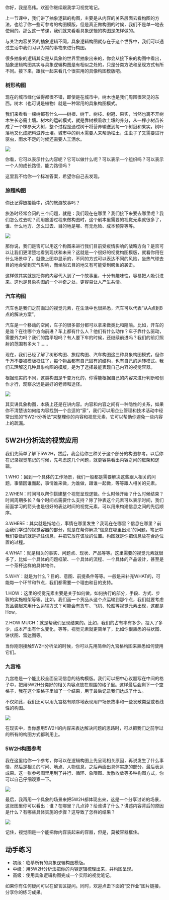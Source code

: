 你好，我是高伟。欢迎你继续跟我学习视觉笔记。

上一节课中，我们讲了抽象逻辑的构图，主要是从内容的关系层面去看构图的方法，也给了你一些可参考的构图模版，但是真正做构图的时候，我们不是单一地去使用的。那么这一节课，我们就来看看具象逻辑的构图是怎样做的。

与关注内容关系的抽象逻辑不同，具象逻辑构图就存在于这个世界中，我们可以通过生活中我们习以为常的事物来进行构图。

很多抽象的逻辑其实是从具象的世界里抽象出来的，你会从接下来的构图中看出，抽象逻辑构图其实与具象逻辑构图是有相似之处的，只是分类方法和呈现方式有所不同。接下来，跟我一起来看几个很实用的具像构图模版吧。

### 树形构图

现在的城市绿化做得都很不错，即使是在城市中，树木也是我们周围很常见的东西。树木（也可说是植物）就是一种常用的具象构图模式。

我们来看看一棵树都有什么——树根、树干、树枝、树冠、果实，当然也离不开树木生长必需土壤。树木的运转模式，就是靠树根吸收土壤的养分，从一棵小树苗长成了一个棵参天大树，整个过程是通过树干将营养输送到每一个树冠和果实，树叶落地又化成肥料滋养土壤。城市中的树木需要人来帮助松土，生虫子了又需要进行驱虫，雨水不足的时候还需要人工洒水。

![](https://static001.geekbang.org/resource/image/2d/a4/2d82934c7ed14cb66d296fed517f00a4.jpg?wh=1920*1080)

你看，它可以表示什么内容呢？它可以做什么呢？可以表示一个组织吗？可以表示一个人的成长路径、能力路径吗？

这里我不给你一个标准答案，希望你自己去发现。

### 旅程构图

你还记得链接篇中，讲的旅游故事吗？

旅游时经常会问的三个问题，就是：我们现在在哪里？我们接下来要去哪里呢？我们怎么过去呢？而用旅游过程来做构图时，这个剧本里需要的视觉元素就很多了，谁、什么地方、怎么过去、目的地是哪、有无危险、成本预算等等。

![](https://static001.geekbang.org/resource/image/b3/e1/b3bd6851d4cf5d62ec486c379d487de1.jpg?wh=1920*1080)

那你说，我们是否可以用这个构图来进行我们目前受疫情影响的战略方向？是否可以让我们更清楚地看到现状和未来？这就是一个很好的视觉构图模版，就看你用在什么场景中了。就像上图中显示的，不同的方式可以表达不同的风险，坐热气球去目的地会受到天气影响，而坐船去目的地又有可能受到鳄鱼的袭击。

这样做其实就是把你的内容代入到了一个故事里，十分有趣味性，容易把人吸引进来。这也是具象构图的一个神奇之处，更容易让人产生共情。

### 汽车构图

汽车也是我们之前画过的视觉元素，在生活中也很熟悉，汽车可以代表“从A点到B点的解决方案”。

汽车是一个移动的空间，车子的很多部分都可以拿来做类比和隐喻。比如，开车的是谁？在往哪个方向前进？车上都有什么人？他们有什么动作？车子靠什么驱动，需要外力吗？我们的路平坦吗？有人要下车的时候，还继续前进吗？我们的前灯照射的范围有多大？……

现在，我们已经了解了树形构图、旅程构图、汽车构图这三种具象构图模式，但你千万不要被模版框住了，每个物品都有自己固有的结构，也有自己的运转模式。我们去理解这几种具象构图的模版，是为了选择最能表现自己内容的视觉容器。

根据现实的不同，这类构图是千变万化的，你得能根据自己的内容来进行判断和创作才行，观察永远是最好的老师和途径。

![](https://static001.geekbang.org/resource/image/47/65/47be27e8facda820a4760b86c5d97d65.jpg?wh=1920*1080)

其实讲具象构图，本质上还是在讲内容。内容和内容之间有一种隐性的关系，如果你不清楚该如何给内容找到一个合适的“家”，我们可以用企业管理和技术活动中经常出现的“5W2H分析法”来整理你的内容和视觉元素，它可以帮助你避免一些内容上的疏漏。

## 5W2H分析法的视觉应用

我们先简单了解下5W2H，然后，我会给你三种关于这个部分的构图参考。以后你在记录视觉笔记的时候，先考虑这几个问题，就更容易看出内容之间的框架和逻辑。

1.WHO：回到一个具体的工作场景，我们一般都是需要解决这些跟人相关的问题，事情因谁而起，事情谁来做，为谁做，跟谁一起做，等等跟人相关的元素。

2.WHEN：时间可以帮你搭建整个视觉呈现逻辑。什么时候开始？什么时候结束？时间周期多长？每个时间点需要什么支持？除了钟表这个元素可以表示时间，我们前面学习的箭头也是很好的表达时间的视觉元素，可以用来构建信息之间的先后顺序。

3.WHERE：其实就是指地点，事情在哪里发生？我现在在哪里？信息在哪里？前面我们学过的视觉容器的部分，就是在帮你解决“信息在哪里出现”的问题。笔记中我们要做的就是抓住信息，并把它放在该放的位置。构图就是你把信息放在合适位置的过程。

4.WHAT：就是相关的事实、问题点、现状、产品等等。这里需要的视觉元素就很多了，比如一个具体的问题框架、一个具体的流程、一个具体的产品设计，甚至是一个茶杯这样的具体物件。

5.WHY：就是为什么？目的、意图、前提条件等等。一般是来补充WHAT的，可能每一个环节和节点，我们都需要一个理由和目的支持。

1.HOW：这里的视觉元素主要是关于如何做，如何执行的部分，手段、方式、步骤的实施框架等等。比如，我们画一个货品从这个点运输到那个点，我们就要考虑货品装起来用什么运输方式？可能会有货车、飞机、轮船等视觉元素出现，这都是How。

2.HOW MUCH：就是帮我们呈现结果的。比如，我们的占有率有多少，投入了多少，成本产出有什么变化，等等。视觉元素就更简单了，比如你很熟悉的柱状图、饼状图、雷达图等。

当你刚刚接触5W2H分析法的时候，你可以先用简单的九宫格构图来熟悉如何使用它们。

### 九宫格

九宫格是一个能比较全面呈现信息的结构模版。我们可以把中心议题写在中间的格子中，把用5W2H分类好的相关内容点放在周围的格子里。这样最后会剩下一个空格子，我在这个空格子里加了一个结果，用于最后记录我们达成了什么。

不仅如此，我们还可以用九宫格有顺序地表现用户场景故事和一些发散类型或者线性的构图。

![](https://static001.geekbang.org/resource/image/a4/6c/a4a678160945a85d9550b8952b67066c.jpg?wh=1920*1977)

在现实中，当你想用5W2H的内容来表达解决问题的思路时，可以把我们之前学过的所有的构图方式都利用上。

### 5W2H构图参考

我在这里给你一个参考，你可以在逻辑构图上先呈现相关原因，再说发生了什么事情，然后是相关的时间、地点、人物信息，之后再画出具体实施的部分，最后表达成果。这一张参考图里用到了并行、循环、象限图、发散收敛等多种构图方式，你可以自己仔细观察一下。

![](https://static001.geekbang.org/resource/image/a6/6b/a6f9c7cef8881c1c7b7393bf99422c6b.jpg?wh=1920*1487)

最后，我再用一个具象的场景来把5W2H都体现出来，这是一个分享讨论的场景，这张图里你可以看出：谁？在哪里？几点钟？给谁讲了什么？讲述内容背后的原因是什么？有哪些具体实施的步骤？这导致了怎样的结果？

![](https://static001.geekbang.org/resource/image/38/d1/38736eb80e92706ce5a610508bf4fcd1.jpg?wh=1920*1080)

记住，视觉图是一个能把你内容装起来的容器，但是，莫被容器框住。

## 动手练习

- 初级：临摹所有的具象逻辑构图模版。
- 中级：用5W2H分析法把你的内容逻辑梳理出来，并构图呈现。
- 高级：使用具象逻辑构图完成一个实际的视觉笔记。

如果你有任何疑问可以在留言区提问。同时，欢迎点击下面的“交作业”图片链接，分享你的练习成果。